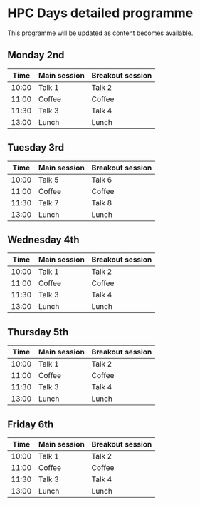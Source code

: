 # HPC Days detailed programme

This programme will be updated as content becomes available.

## Monday 2nd

| Time | Main session | Breakout session |
| ---- | ------------ | ---------------- |
| 10:00 | Talk 1 | Talk 2 |
| 11:00 | Coffee | Coffee |
| 11:30 | Talk 3 | Talk 4 |
| 13:00 | Lunch | Lunch |


## Tuesday 3rd

| Time | Main session | Breakout session |
| ---- | ------------ | ---------------- |
| 10:00 | Talk 5 | Talk 6 |
| 11:00 | Coffee | Coffee |
| 11:30 | Talk 7 | Talk 8 |
| 13:00 | Lunch | Lunch |

## Wednesday 4th

| Time | Main session | Breakout session |
| ---- | ------------ | ---------------- |
| 10:00 | Talk 1 | Talk 2 |
| 11:00 | Coffee | Coffee |
| 11:30 | Talk 3 | Talk 4 |
| 13:00 | Lunch | Lunch |

## Thursday 5th

| Time | Main session | Breakout session |
| ---- | ------------ | ---------------- |
| 10:00 | Talk 1 | Talk 2 |
| 11:00 | Coffee | Coffee |
| 11:30 | Talk 3 | Talk 4 |
| 13:00 | Lunch | Lunch |

## Friday 6th

| Time | Main session | Breakout session |
| ---- | ------------ | ---------------- |
| 10:00 | Talk 1 | Talk 2 |
| 11:00 | Coffee | Coffee |
| 11:30 | Talk 3 | Talk 4 |
| 13:00 | Lunch | Lunch |
